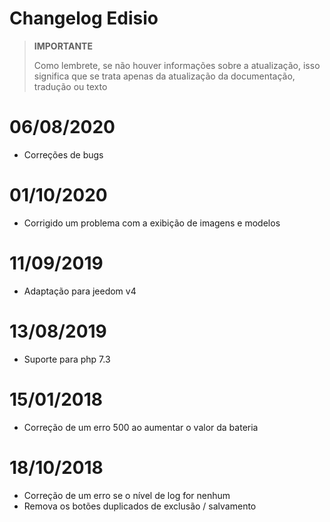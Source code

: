 # Changelog Edisio

>**IMPORTANTE**
>
>Como lembrete, se não houver informações sobre a atualização, isso significa que se trata apenas da atualização da documentação, tradução ou texto

# 06/08/2020

- Correções de bugs

# 01/10/2020

- Corrigido um problema com a exibição de imagens e modelos

# 11/09/2019

- Adaptação para jeedom v4

# 13/08/2019

- Suporte para php 7.3

# 15/01/2018

- Correção de um erro 500 ao aumentar o valor da bateria

# 18/10/2018

- Correção de um erro se o nível de log for nenhum
- Remova os botões duplicados de exclusão / salvamento
